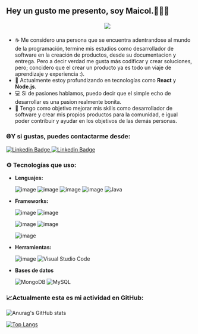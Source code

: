 ## Hey un gusto me presento, soy Maicol.👋🐱‍🚀

<div style="width:100%; display:flex;justify-content:center;align-items:center;margin:20px"><img src="https://25.media.tumblr.com/tumblr_m19ay5UfaL1qzl9pho1_400.gif"/></div>

- ☕ Me considero una persona que se encuentra adentrandose al mundo de la programación, termine mis estudios como desarrollador de software en la creación de productos, desde su documentacion y entrega. Pero a decir verdad me gusta más codificar y crear soluciones, pero; concidero que el crear un producto ya es todo un viaje de aprendizaje y experiencia :).
- 🌱 Actualmente estoy profundizando en tecnologías como **React** y **Node.js**.
- 💻 Si de pasiones hablamos, puedo decir que el simple echo de desarrollar es una pasion realmente bonita.
- 🎯 Tengo como objetivo mejorar mis skills como desarrollador de software y crear mis propios productos para la comunidad, e igual poder contribuir y ayudar en los objetivos de las demás personas.

### 🌐Y si gustas, puedes contactarme desde:

<a href="https://www.linkedin.com/in/maicolcodea">
<img src="https://img.shields.io/badge/LinkedIn-Maicol_Codea-0077B1?style=for-the-badge&logo=linkedin&logoColor=white&labelColor=101010" alt="Linkedin Badge"/>
</a>

<a href="https://discord.com/channels/@maicolcode">
<img src="https://img.shields.io/badge/Discord-Maicol_Code-5865F2?style=for-the-badge&logo=discord&logoColor=white&labelColor=101010" alt="Linkedin Badge"/>
</a>

### ⚙ Tecnologías que uso:

- **Lenguajes:**

  <div style="pointer-events:none">
    
    ![image](https://img.shields.io/badge/JavaScript-000?style=for-the-badge&logo=javascript&logoColor=F7DF1E)
    ![image](https://img.shields.io/badge/TypeScript-007ACC?style=for-the-badge&logo=typescript&logoColor=white)
    ![image](https://img.shields.io/badge/Node%20js-339933?style=for-the-badge&logo=nodedotjs&logoColor=white)
    ![image](https://img.shields.io/badge/PHP-777BB4?style=for-the-badge&logo=php&logoColor=white)
    ![Java](https://img.shields.io/badge/java-%23ED8B00.svg?style=for-the-badge&logo=openjdk&logoColor=white)
  
  </div>

- **Frameworks:**
  <div style="pointer-events:none">    
    
    ![image](https://img.shields.io/badge/React-20232A?style=for-the-badge&logo=react&logoColor=61DAFB)
    ![image](https://img.shields.io/badge/Laravel-FF2D20?style=for-the-badge&logo=laravel&logoColor=white)
  
    ![image](https://img.shields.io/badge/Tailwind_CSS-38B2AC?style=for-the-badge&logo=tailwind-css&logoColor=white)
    ![image](https://img.shields.io/badge/shadcn%2Fui-000000?style=for-the-badge&logo=shadcnui&logoColor=white)
  
    ![image](https://img.shields.io/badge/Express%20js-000000?style=for-the-badge&logo=express&logoColor=white)
    
   </div>

- **Herramientas:**

  <div style="pointer-events:none">

    ![image](https://img.shields.io/badge/GitHub-100000?style=for-the-badge&logo=github&logoColor=white)
    ![Visual Studio Code](https://img.shields.io/badge/Visual%20Studio%20Code-0078d7.svg?style=for-the-badge&logo=visual-studio-code&logoColor=white)

  </div>

- **Bases de datos**
  <div style="pointer-events:none">

    ![MongoDB](https://img.shields.io/badge/MongoDB-%234ea94b.svg?style=for-the-badge&logo=mongodb&logoColor=white)
    ![MySQL](https://img.shields.io/badge/mysql-4479A1.svg?style=for-the-badge&logo=mysql&logoColor=white)
  
  </div>

### 📈Actualmente esta es mi actividad en GitHub:

![Anurag's GitHub stats](https://github-readme-stats.vercel.app/api?username=maicolcode&show_icons=true&theme=dark)

[![Top Langs](https://github-readme-stats.vercel.app/api/top-langs/?username=maicolcode&layout=compact&theme=dark)](https://github.com/maicolcode/github-readme-stats)
